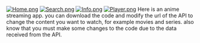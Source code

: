 [![Home.png](https://i.postimg.cc/Mp3RJjmm/Home.png)](https://postimg.cc/5XvjwyGX)
[![Search.png](https://i.postimg.cc/Z5mBkxNN/Search.png)](https://postimg.cc/qzmMynjB)
[![Info.png](https://i.postimg.cc/XYnJ17Mc/Info.png)](https://postimg.cc/ZCD4Cm5C)
[![Player.png](https://i.postimg.cc/YC2rfngd/Player.png)](https://postimg.cc/7fcrqNKz)
Here is an anime streaming app. you can download the code and modify the url of the API  to change the content you want to watch, for example movies and series. also know that you must make some changes to the code due to the data received from the API.

